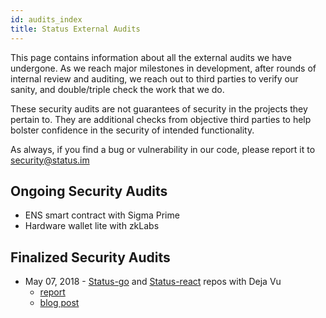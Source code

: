 ```yaml
---
id: audits_index
title: Status External Audits
---
```


This page contains information about all the external audits we have undergone.  As we reach major milestones in development, after rounds of internal review and auditing, we reach out to third parties to verify our sanity, and double/triple check the work that we do.  

These security audits are not guarantees of security in the projects they pertain to.  They are additional checks from objective third parties to help bolster confidence in the security of intended functionality.  

As always, if you find a bug or vulnerability in our code, please report it to [security@status.im](emailto:security@status.im)

## Ongoing Security Audits
- ENS smart contract with Sigma Prime
- Hardware wallet lite with zkLabs

## Finalized Security Audits
- May 07, 2018 - [Status-go](https://github.com/status-im/status-go) and [Status-react](https://github.com/status-im/status-react) repos with Deja Vu 
    - [report](https://drive.google.com/file/d/1wB5pGPaNsQwq2udV7NmHkLuW-2JCMbnV/view) 
    - [blog post](https://blog.status.im/status-deja-vu-security-audit-final-report-5b6eda5a683a)